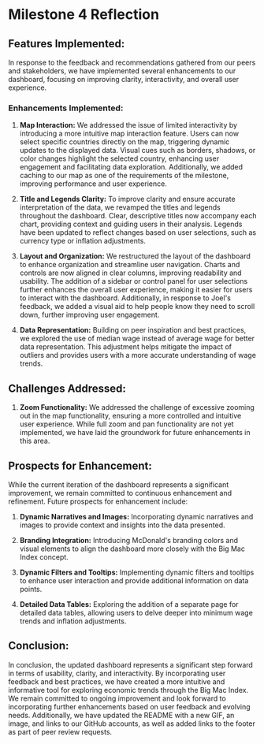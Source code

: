 # Milestone 4 Reflection

## Features Implemented:

In response to the feedback and recommendations gathered from our peers and stakeholders, we have implemented several enhancements to our dashboard, focusing on improving clarity, interactivity, and overall user experience.

### Enhancements Implemented:

1. **Map Interaction:** We addressed the issue of limited interactivity by introducing a more intuitive map interaction feature. Users can now select specific countries directly on the map, triggering dynamic updates to the displayed data. Visual cues such as borders, shadows, or color changes highlight the selected country, enhancing user engagement and facilitating data exploration. Additionally, we added caching to our map as one of the requirements of the milestone, improving performance and user experience.

2. **Title and Legends Clarity:** To improve clarity and ensure accurate interpretation of the data, we revamped the titles and legends throughout the dashboard. Clear, descriptive titles now accompany each chart, providing context and guiding users in their analysis. Legends have been updated to reflect changes based on user selections, such as currency type or inflation adjustments.

3. **Layout and Organization:** We restructured the layout of the dashboard to enhance organization and streamline user navigation. Charts and controls are now aligned in clear columns, improving readability and usability. The addition of a sidebar or control panel for user selections further enhances the overall user experience, making it easier for users to interact with the dashboard. Additionally, in response to Joel's feedback, we added a visual aid to help people know they need to scroll down, further improving user engagement.

4. **Data Representation:** Building on peer inspiration and best practices, we explored the use of median wage instead of average wage for better data representation. This adjustment helps mitigate the impact of outliers and provides users with a more accurate understanding of wage trends.

## Challenges Addressed:

1. **Zoom Functionality:** We addressed the challenge of excessive zooming out in the map functionality, ensuring a more controlled and intuitive user experience. While full zoom and pan functionality are not yet implemented, we have laid the groundwork for future enhancements in this area.

## Prospects for Enhancement:

While the current iteration of the dashboard represents a significant improvement, we remain committed to continuous enhancement and refinement. Future prospects for enhancement include:

1. **Dynamic Narratives and Images:** Incorporating dynamic narratives and images to provide context and insights into the data presented.

2. **Branding Integration:** Introducing McDonald's branding colors and visual elements to align the dashboard more closely with the Big Mac Index concept.

3. **Dynamic Filters and Tooltips:** Implementing dynamic filters and tooltips to enhance user interaction and provide additional information on data points.

4. **Detailed Data Tables:** Exploring the addition of a separate page for detailed data tables, allowing users to delve deeper into minimum wage trends and inflation adjustments.

## Conclusion:

In conclusion, the updated dashboard represents a significant step forward in terms of usability, clarity, and interactivity. By incorporating user feedback and best practices, we have created a more intuitive and informative tool for exploring economic trends through the Big Mac Index. We remain committed to ongoing improvement and look forward to incorporating further enhancements based on user feedback and evolving needs. Additionally, we have updated the README with a new GIF, an image, and links to our GitHub accounts, as well as added links to the footer as part of peer review requests.

